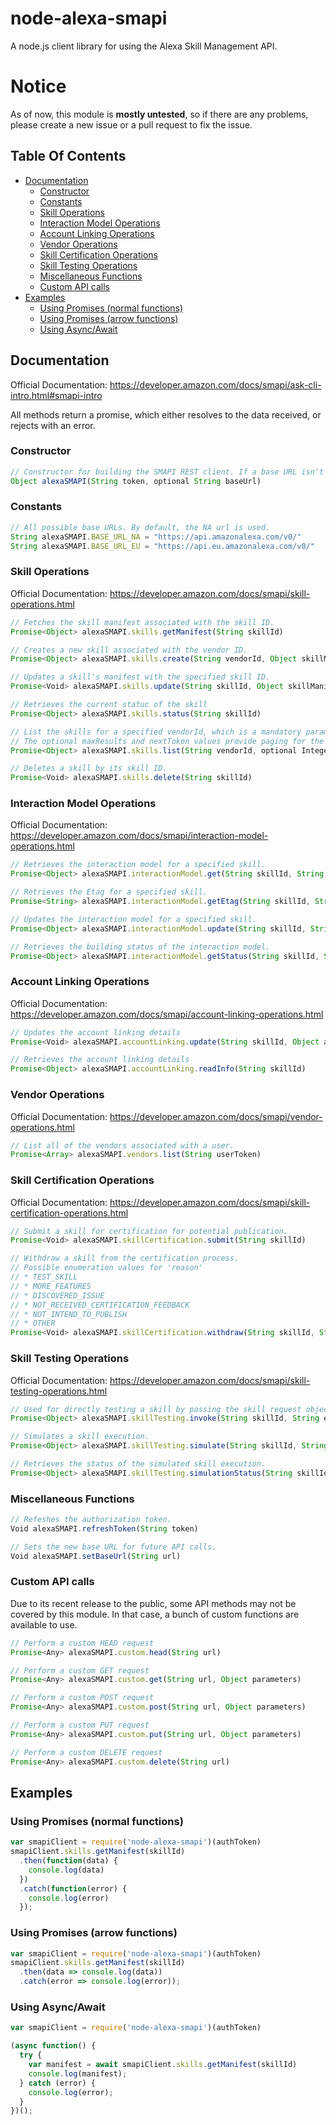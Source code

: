 # node-alexa-smapi
A node.js client library for using the Alexa Skill Management API.

# Notice
As of now, this module is **mostly untested**, so if there are any problems, please create a new issue or a pull request to fix the issue.

## Table Of Contents

* [Documentation](#documentation)
  * [Constructor](#constructor)
  * [Constants](#constants)
  * [Skill Operations](#skill-operations)
  * [Interaction Model Operations](#interaction-model-operations)
  * [Account Linking Operations](#account-linking-operations)
  * [Vendor Operations](#vendor-operations)
  * [Skill Certification Operations](#skill-certification-operations)
  * [Skill Testing Operations](#skill-testing-operations)
  * [Miscellaneous Functions](#miscellaneous-functions)
  * [Custom API calls](#custom-api-calls)
* [Examples](#examples)
  * [Using Promises (normal functions)](#using-promises-normal-functions)
  * [Using Promises (arrow functions)](#using-promises-arrow-functions)
  * [Using Async/Await](#using-asyncawait)

## Documentation
Official Documentation: https://developer.amazon.com/docs/smapi/ask-cli-intro.html#smapi-intro

All methods return a promise, which either resolves to the data received, or rejects with an error.

### Constructor
```javascript
// Constructor for building the SMAPI REST client. If a base URL isn't specified, the NA url is used.
Object alexaSMAPI(String token, optional String baseUrl)
```

### Constants
```javascript
// All possible base URLs. By default, the NA url is used.
String alexaSMAPI.BASE_URL_NA = "https://api.amazonalexa.com/v0/"
String alexaSMAPI.BASE_URL_EU = "https://api.eu.amazonalexa.com/v0/"
```

### Skill Operations
Official Documentation: https://developer.amazon.com/docs/smapi/skill-operations.html

```javascript
// Fetches the skill manifest associated with the skill ID.
Promise<Object> alexaSMAPI.skills.getManifest(String skillId)

// Creates a new skill associated with the vendor ID.
Promise<Object> alexaSMAPI.skills.create(String vendorId, Object skillManifest)

// Updates a skill's manifest with the specified skill ID.
Promise<Void> alexaSMAPI.skills.update(String skillId, Object skillManifest)

// Retrieves the current statuc of the skill
Promise<Object> alexaSMAPI.skills.status(String skillId)

// List the skills for a specified vendorId, which is a mandatory parameter.
// The optional maxResults and nextToken values provide paging for the results.
Promise<Object> alexaSMAPI.skills.list(String vendorId, optional Integer maxResults, optional String nextToken)

// Deletes a skill by its skill ID.
Promise<Void> alexaSMAPI.skills.delete(String skillId)
```

### Interaction Model Operations
Official Documentation: https://developer.amazon.com/docs/smapi/interaction-model-operations.html

```javascript
// Retrieves the interaction model for a specified skill.
Promise<Object> alexaSMAPI.interactionModel.get(String skillId, String locale)

// Retrieves the Etag for a specified skill.
Promise<String> alexaSMAPI.interactionModel.getEtag(String skillId, String locale)

// Updates the interaction model for a specified skill.
Promise<Object> alexaSMAPI.interactionModel.update(String skillId, String locale, Object interactionModel)

// Retrieves the building status of the interaction model.
Promise<Object> alexaSMAPI.interactionModel.getStatus(String skillId, String locale)
```

### Account Linking Operations
Official Documentation: https://developer.amazon.com/docs/smapi/account-linking-operations.html

```javascript
// Updates the account linking details
Promise<Void> alexaSMAPI.accountLinking.update(String skillId, Object accountLinkingRequest)

// Retrieves the account linking details
Promise<Object> alexaSMAPI.accountLinking.readInfo(String skillId)
```

### Vendor Operations
Official Documentation: https://developer.amazon.com/docs/smapi/vendor-operations.html

```javascript
// List all of the vendors associated with a user.
Promise<Array> alexaSMAPI.vendors.list(String userToken)
```

### Skill Certification Operations
Official Documentation: https://developer.amazon.com/docs/smapi/skill-certification-operations.html

```javascript
// Submit a skill for certification for potential publication.
Promise<Void> alexaSMAPI.skillCertification.submit(String skillId)

// Withdraw a skill from the certification process.
// Possible enumeration values for 'reason'
// * TEST_SKILL
// * MORE_FEATURES
// * DISCOVERED_ISSUE
// * NOT_RECEIVED_CERTIFICATION_FEEDBACK
// * NOT_INTEND_TO_PUBLISH
// * OTHER
Promise<Void> alexaSMAPI.skillCertification.withdraw(String skillId, String reason, String message)
```

### Skill Testing Operations
Official Documentation: https://developer.amazon.com/docs/smapi/skill-testing-operations.html

```javascript
// Used for directly testing a skill by passing the skill request object directly.
Promise<Object> alexaSMAPI.skillTesting.invoke(String skillId, String endpointRegion, Object skillRequest)

// Simulates a skill execution.
Promise<Object> alexaSMAPI.skillTesting.simulate(String skillId, String content, String locale)

// Retrieves the status of the simulated skill execution.
Promise<Object> alexaSMAPI.skillTesting.simulationStatus(String skillId, String requestId)
```

### Miscellaneous Functions
```javascript
// Refeshes the authorization token.
Void alexaSMAPI.refreshToken(String token)

// Sets the new base URL for future API calls.
Void alexaSMAPI.setBaseUrl(String url)
```

### Custom API calls
Due to its recent release to the public, some API methods may not be covered by this module. In that case, a bunch of custom functions are available to use.

```javascript
// Perform a custom HEAD request
Promise<Any> alexaSMAPI.custom.head(String url)

// Perform a custom GET request
Promise<Any> alexaSMAPI.custom.get(String url, Object parameters)

// Perform a custom POST request
Promise<Any> alexaSMAPI.custom.post(String url, Object parameters)

// Perform a custom PUT request
Promise<Any> alexaSMAPI.custom.put(String url, Object parameters)

// Perform a custom DELETE request
Promise<Any> alexaSMAPI.custom.delete(String url)
```

## Examples
### Using Promises (normal functions)
```javascript
var smapiClient = require('node-alexa-smapi')(authToken)
smapiClient.skills.getManifest(skillId)
  .then(function(data) {
    console.log(data)
  })
  .catch(function(error) {
    console.log(error)
  });
```

### Using Promises (arrow functions)
```javascript
var smapiClient = require('node-alexa-smapi')(authToken)
smapiClient.skills.getManifest(skillId)
  .then(data => console.log(data))
  .catch(error => console.log(error));
```

### Using Async/Await
```javascript
var smapiClient = require('node-alexa-smapi')(authToken)

(async function() {
  try {
    var manifest = await smapiClient.skills.getManifest(skillId)
    console.log(manifest);
  } catch (error) {
    console.log(error);
  }
})();
```
